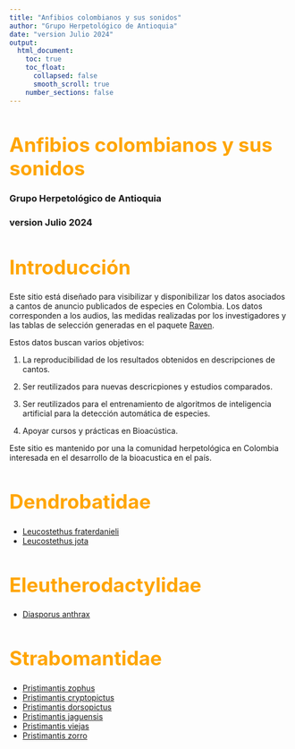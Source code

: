 ```yaml
---
title: "Anfibios colombianos y sus sonidos"
author: "Grupo Herpetológico de Antioquia"
date: "version Julio 2024"
output:
  html_document: 
    toc: true
    toc_float:
      collapsed: false
      smooth_scroll: true
    number_sections: false
---
```


<style>
h1 {
  color: orange;
  font-size: 2.5em;
  font-weight: bold;
}
h2 {
  color: darkgreen;
}
.title {
  font-size: 3em;
  color: orange;
  font-weight: bold;
}
.author {
  font-size: 1.5em;
  color: black;
}
.date {
  font-size: 1.2em;
  color: gray;
}
 /* Ocultar el nombre del repositorio */
h1.navbar-brand {
  display: none;
}
.header  {
  display: none;
}   
</style>

# Anfibios colombianos y sus sonidos
### Grupo Herpetológico de Antioquia
### version Julio 2024

# Introducción

Este sitio está diseñado para visibilizar y disponibilizar los datos asociados a cantos de anuncio publicados de especies en Colombia. Los datos corresponden a los audios, las medidas realizadas por los investigadores y las tablas de selección generadas en el paquete [Raven](https://store.birds.cornell.edu/collections/raven-sound-software).

Estos datos buscan varios objetivos:

1.  La reproducibilidad de los resultados obtenidos en descripciones de cantos.

2.  Ser reutilizados para nuevas descricpiones y estudios comparados.

3.  Ser reutilizados para el entrenamiento de algoritmos de inteligencia artificial para la detección automática de especies.

4.  Apoyar cursos y prácticas en Bioacústica.

Este sitio es mantenido por una la comunidad herpetológica en Colombia interesada en el desarrollo de la bioacustica en el país.

# Dendrobatidae

- [Leucostethus fraterdanieli](leucostethus_fraterdanieli.md)
- [Leucostethus jota](Leucostethus_jota.md)

# Eleutherodactylidae

- [Diasporus anthrax](Diasporus_anthrax.md)

# Strabomantidae

- [Pristimantis zophus](Pristimantis_zophus.md)
- [Pristimantis cryptopictus](Pristimantis_cryptopictus.md)
- [Pristimantis dorsopictus](Pristimantis_dorsopictus.md)
- [Pristimantis jaguensis](Pristimantis_jaguensis.md)
- [Pristimantis viejas](Pristimantis_viejas.md)
- [Pristimantis zorro](Pristimantis_zorro.md)
